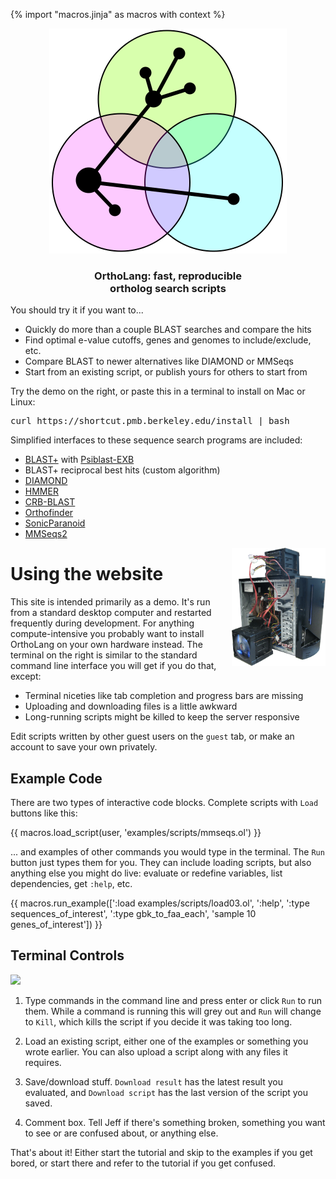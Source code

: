 {% import "macros.jinja" as macros with context %}

<center>
<img id="logo" src="/static/ortholang.svg"></img>
<h3 id="tagline">OrthoLang: fast, reproducible<br/>ortholog search scripts</h3>
</center>

You should try it if you want to...

* Quickly do more than a couple BLAST searches and compare the hits
* Find optimal e-value cutoffs, genes and genomes to include/exclude, etc.
* Compare BLAST to newer alternatives like DIAMOND or MMSeqs
* Start from an existing script, or publish yours for others to start from

Try the demo on the right,
or paste this in a terminal to install on Mac or Linux:

<pre id="installscript">
curl https://shortcut.pmb.berkeley.edu/install | bash
</pre>

Simplified interfaces to these sequence search programs are included:

- [BLAST+][blast] with [Psiblast-EXB][psiblastexb]
- BLAST+ reciprocal best hits (custom algorithm)
- [DIAMOND][diamond]
- [HMMER][hmmer]
- [CRB-BLAST][crbblast]
- [Orthofinder][orthofinder]
- [SonicParanoid][sonicparanoid]
- [MMSeqs2][mmseqs]

<div style="float: right;">
  <img class="centeredimg" src="/static/server.png" style="width:150px;"></img>
</div>

# Using the website

This site is intended primarily as a demo. It's run from a standard desktop
computer and restarted frequently during development. For anything
compute-intensive you probably want to install OrthoLang on your own hardware
instead. The terminal on the right is similar to the standard command line
interface you will get if you do that, except:

* Terminal niceties like tab completion and progress bars are missing
* Uploading and downloading files is a little awkward
* Long-running scripts might be killed to keep the server responsive

Edit scripts written by other guest users on the `guest` tab,
or make an account to save your own privately.

<!--
Most searches can be done on a laptop, but it depends what you want to do and
how big your genomes are. You can also contact Jeff (use the comment box or
find my email [here][niyogilab]) about collaborating, running your search on
the [Berkeley high-performance compute cluster][hpc], or installing OrthoLang
at your institution.
-->

## Example Code

There are two types of interactive code blocks.
Complete scripts with `Load` buttons like this:

{{ macros.load_script(user, 'examples/scripts/mmseqs.ol') }}

... and examples of other commands you would type in the terminal.
The `Run` button just types them for you.
They can include loading scripts, but also anything else you might do live:
evaluate or redefine variables, list dependencies, get `:help`, etc.

{{ macros.run_example([':load examples/scripts/load03.ol', ':help', ':type sequences_of_interest', ':type gbk_to_faa_each', 'sample 10 genes_of_interest']) }}

## Terminal Controls

<img src="{{ url_for('static', filename='controls.png') }}" style="width: 80%;"></img>

1. Type commands in the command line and press enter or click `Run` to run them.
   While a command is running this will grey out and `Run` will change to `Kill`,
   which kills the script if you decide it was taking too long.

2. Load an existing script, either one of the examples or something you wrote earlier.
   You can also upload a script along with any files it requires.

3. Save/download stuff. `Download result` has the latest result you evaluated,
   and `Download script` has the last version of the script you saved.

4. Comment box. Tell Jeff if there's something broken, something you want to see or are confused about,
   or anything else.

That's about it! Either start the tutorial and skip to the examples if you get bored,
or start there and refer to the tutorial if you get confused.

<!-- There are also some pre-recorded demos. They tend to be for longer, more
complicated or compute-intensive things and involve using OrthoLang in its
native Linux terminal environment rather than on the website.

{{ macros.asciicast('test.cast') }}
-->

<!--
TODO:
- setting up an editing environment
- interpreter basics
- setting where files go

-->

[github]: https://github.com/jefdaj/ortholang
[hpc]: https://research-it.berkeley.edu/services/high-performance-computing
[user]: /user
[niyogilab]: https://niyogilab.berkeley.edu/lab-directory
[nix]: https://nixos.org/nix
[blast]: https://blast.ncbi.nlm.nih.gov/Blast.cgi?CMD=Web&PAGE_TYPE=BlastDocs&DOC_TYPE=Download
[diamond]: https://github.com/bbuchfink/diamond
[hmmer]: http://hmmer.org/
[crbblast]: https://github.com/cboursnell/crb-blast
[orthofinder]: https://github.com/davidemms/OrthoFinder
[sonicparanoid]: http://iwasakilab.bs.s.u-tokyo.ac.jp/sonicparanoid/
[mmseqs]: https://github.com/soedinglab/MMseqs2
[psiblastexb]: https://github.com/kyungtaekLIM/PSI-BLASTexB
